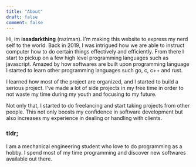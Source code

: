 ```yaml
---
title: "About"
draft: false
comment: false
---
```


Hi, im **issadarkthing** (raziman). I'm making this website to express my nerd self to the
world. Back in 2019, I was intrigued how we are able to instruct computer how to do
certain things effectively and efficiently. From there I start to pickup on a
few high level programming languages such as javascript. Amazed by how
softwares are built upon programming language I started to learn other
programming languages such go, c, c++ and rust. 

I learned how most of the project are organized, and I started to build a
serious project. I've made a lot of side projects in my free time in order to
not waste my time during my youth and focusing to my future.

Not only that, I started to do freelancing and start taking projects from other
people. This not only boosts my confidence in software development but also
increases my experience in dealing or handling with clients.

### tldr;

I am a mechanical engineering student who love to do programming as a hobby. I
spend most of my time programming and discover new softwares available out there.
